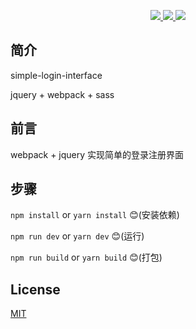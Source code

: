 <p align="center">
  <a href="https://github.com/vuejs/vue">
    <img src="https://img.shields.io/badge/jquery-3.0-brightgreen.svg" >
  </a>
  <a href="https://github.com/ElemeFE/element">
    <img src="https://img.shields.io/badge/webpack-5.0-brightgreen.svg">
  </a>
  <a href="https://img.shields.io/badge/sasss-1.0-brightgreen.svg">
    <img src="https://img.shields.io/badge/piczoom-1.x-blue">
  </a>
</p>

## 简介

simple-login-interface

jquery + webpack + sass

## 前言

webpack + jquery 实现简单的登录注册界面

## 步骤

`npm install`  or  `yarn install`  :blush:(安装依赖)

`npm run dev`  or  `yarn dev`   :blush:(运行)

`npm run build`  or  `yarn build`  :blush:(打包)

## License

[MIT](https://github.com/pegasus-1998/simple-login-Interface/blob/main/LICENSE)
